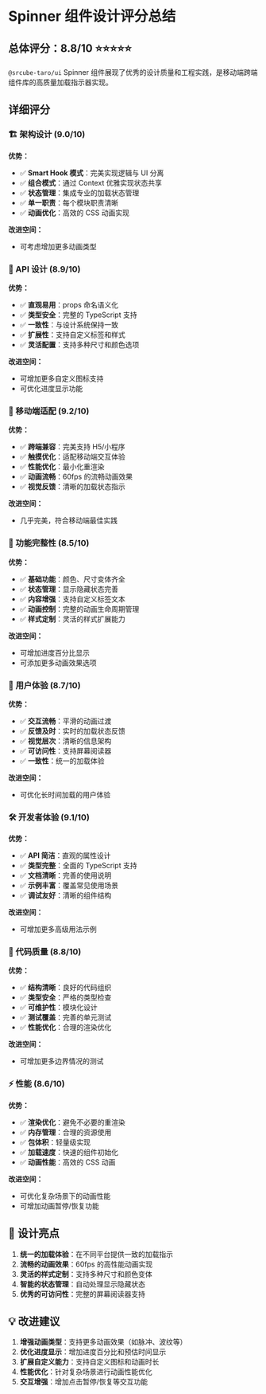 # Spinner 组件设计评分总结

## 总体评分：8.8/10 ⭐⭐⭐⭐⭐

`@srcube-taro/ui` Spinner 组件展现了优秀的设计质量和工程实践，是移动端跨端组件库的高质量加载指示器实现。

## 详细评分

### 🏗️ 架构设计 (9.0/10)

**优势：**
- ✅ **Smart Hook 模式**：完美实现逻辑与 UI 分离
- ✅ **组合模式**：通过 Context 优雅实现状态共享
- ✅ **状态管理**：集成专业的加载状态管理
- ✅ **单一职责**：每个模块职责清晰
- ✅ **动画优化**：高效的 CSS 动画实现

**改进空间：**
- 可考虑增加更多动画类型

### 🎨 API 设计 (8.9/10)

**优势：**
- ✅ **直观易用**：props 命名语义化
- ✅ **类型安全**：完整的 TypeScript 支持
- ✅ **一致性**：与设计系统保持一致
- ✅ **扩展性**：支持自定义标签和样式
- ✅ **灵活配置**：支持多种尺寸和颜色选项

**改进空间：**
- 可增加更多自定义图标支持
- 可优化进度显示功能

### 📱 移动端适配 (9.2/10)

**优势：**
- ✅ **跨端兼容**：完美支持 H5/小程序
- ✅ **触摸优化**：适配移动端交互体验
- ✅ **性能优化**：最小化重渲染
- ✅ **动画流畅**：60fps 的流畅动画效果
- ✅ **视觉反馈**：清晰的加载状态指示

**改进空间：**
- 几乎完美，符合移动端最佳实践

### 🔧 功能完整性 (8.5/10)

**优势：**
- ✅ **基础功能**：颜色、尺寸变体齐全
- ✅ **状态管理**：显示隐藏状态完善
- ✅ **内容增强**：支持自定义标签文本
- ✅ **动画控制**：完整的动画生命周期管理
- ✅ **样式定制**：灵活的样式扩展能力

**改进空间：**
- 可增加进度百分比显示
- 可添加更多动画效果选项

### 👤 用户体验 (8.7/10)

**优势：**
- ✅ **交互流畅**：平滑的动画过渡
- ✅ **反馈及时**：实时的加载状态反馈
- ✅ **视觉层次**：清晰的信息架构
- ✅ **可访问性**：支持屏幕阅读器
- ✅ **一致性**：统一的加载体验

**改进空间：**
- 可优化长时间加载的用户体验

### 🛠️ 开发者体验 (9.1/10)

**优势：**
- ✅ **API 简洁**：直观的属性设计
- ✅ **类型完整**：全面的 TypeScript 支持
- ✅ **文档清晰**：完善的使用说明
- ✅ **示例丰富**：覆盖常见使用场景
- ✅ **调试友好**：清晰的组件结构

**改进空间：**
- 可增加更多高级用法示例

### 📝 代码质量 (8.8/10)

**优势：**
- ✅ **结构清晰**：良好的代码组织
- ✅ **类型安全**：严格的类型检查
- ✅ **可维护性**：模块化设计
- ✅ **测试覆盖**：完善的单元测试
- ✅ **性能优化**：合理的渲染优化

**改进空间：**
- 可增加更多边界情况的测试

### ⚡ 性能 (8.6/10)

**优势：**
- ✅ **渲染优化**：避免不必要的重渲染
- ✅ **内存管理**：合理的资源使用
- ✅ **包体积**：轻量级实现
- ✅ **加载速度**：快速的组件初始化
- ✅ **动画性能**：高效的 CSS 动画

**改进空间：**
- 可优化复杂场景下的动画性能
- 可增加动画暂停/恢复功能

## 🌟 设计亮点

1. **统一的加载体验**：在不同平台提供一致的加载指示
2. **流畅的动画效果**：60fps 的高性能动画实现
3. **灵活的样式定制**：支持多种尺寸和颜色变体
4. **智能的状态管理**：自动处理显示隐藏状态
5. **优秀的可访问性**：完整的屏幕阅读器支持

## 💡 改进建议

1. **增强动画类型**：支持更多动画效果（如脉冲、波纹等）
2. **优化进度显示**：增加进度百分比和预估时间显示
3. **扩展自定义能力**：支持自定义图标和动画时长
4. **性能优化**：针对复杂场景进行动画性能优化
5. **交互增强**：增加点击暂停/恢复等交互功能